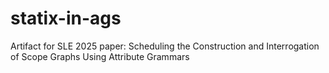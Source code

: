 # statix-in-ags
Artifact for SLE 2025 paper: Scheduling the Construction and Interrogation of Scope Graphs Using Attribute Grammars
